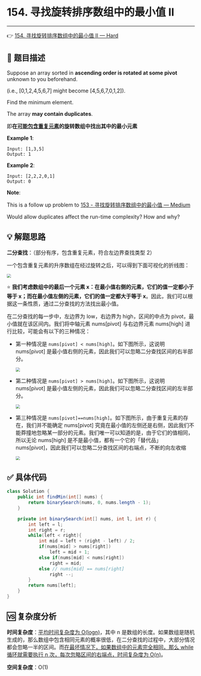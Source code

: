 # 154. 寻找旋转排序数组中的最小值 II

---

👉 [154. 寻找旋转排序数组中的最小值 II — Hard](https://leetcode-cn.com/problems/find-minimum-in-rotated-sorted-array-ii/)

## 📜 题目描述

Suppose an array sorted in **ascending order is rotated at some pivot** unknown to you beforehand.

(i.e.,  [0,1,2,4,5,6,7] might become  [4,5,6,7,0,1,2]).

Find the minimum element.

The array **may contain duplicates**.

即**在<u>可能包含重复元素</u>的旋转数组中找出其中的最小元素**

**Example 1**:

```
Input: [1,3,5]
Output: 1
```

**Example 2**:

```
Input: [2,2,2,0,1]
Output: 0
```

**Note**:

This is a follow up problem to  [153 - 寻找旋转排序数组中的最小值 — Medium](计算机基础/算法/LeetCode/二分查找/153-寻找旋转排序数组中的最小值.md)

Would allow duplicates affect the run-time complexity? How and why?

## 💡 解题思路 

**二分查找**：（部分有序，包含重复元素，符合左边界查找类型 2）

一个包含重复元素的升序数组在经过旋转之后，可以得到下面可视化的折线图：

<img src="https://gitee.com/veal98/images/raw/master/img/20200926152151.png" style="zoom: 67%;" />

⭐ **我们考虑数组中的最后一个元素 x：在最小值右侧的元素，它们的值一定都小于等于 x；而在最小值左侧的元素，它们的值一定都大于等于 x**。因此，我们可以根据这一条性质，通过二分查找的方法找出最小值。

在二分查找的每一步中，左边界为 low，右边界为 high，区间的中点为 pivot，最小值就在该区间内。我们将中轴元素 nums[pivot] 与右边界元素 nums[high] 进行比较，可能会有以下的三种情况：

- 第一种情况是 `nums[pivot] < nums[high]`。如下图所示，这说明 nums[pivot] 是最小值右侧的元素，因此我们可以忽略二分查找区间的右半部分。

  <img src="https://gitee.com/veal98/images/raw/master/img/20200926152607.png" style="zoom:67%;" />

- 第二种情况是 `nums[pivot] > nums[high]`。如下图所示，这说明 nums[pivot] 是最小值左侧的元素，因此我们可以忽略二分查找区间的左半部分。

  <img src="https://gitee.com/veal98/images/raw/master/img/20200926152607.png" style="zoom:67%;" />

- 第三种情况是 `nums[pivot]==nums[high]`。如下图所示，由于重复元素的存在，我们并不能确定 nums[pivot] 究竟在最小值的左侧还是右侧，因此我们不能莽撞地忽略某一部分的元素。我们唯一可以知道的是，由于它们的值相同，所以无论 nums[high] 是不是最小值，都有一个它的「替代品」nums[pivot]，因此我们可以忽略二分查找区间的右端点，不断的向左收缩

  <img src="https://gitee.com/veal98/images/raw/master/img/20200926152733.png" style="zoom:67%;" />


## ✅  具体代码 


```java
class Solution {
    public int findMin(int[] nums) {
        return binarySearch(nums, 0, nums.length - 1);
    }

    private int binarySearch(int[] nums, int l, int r) {
        int left = l;
        int right = r;
        while(left < right){
            int mid = left + (right - left) / 2;
            if(nums[mid] > nums[right])
                left = mid + 1;
            else if(nums[mid] < nums[right]) 
                right = mid;
            else // nums[mid] == nums[right]
                right --;
        }
        return nums[left];
    }
}   
```

## 🆚 复杂度分析

**时间复杂度**：<u>平均时间复杂度为 O(logn)</u>，其中 n 是数组的长度。如果数组是随机生成的，那么数组中包含相同元素的概率很低，在二分查找的过程中，大部分情况都会忽略一半的区间。而<u>在最坏情况下，如果数组中的元素完全相同，那么 while 循环就需要执行 n 次，每次忽略区间的右端点，时间复杂度为 O(n)</u>。

**空间复杂度**：O(1)

